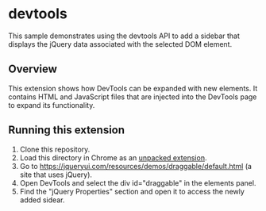 # devtools

This sample demonstrates using the devtools API to add a sidebar that displays the jQuery data associated with the selected DOM element.

## Overview

This extension shows how DevTools can be expanded with new elements. It contains HTML and JavaScript files that are injected into the DevTools page to expand its functionality.

## Running this extension

1. Clone this repository.
2. Load this directory in Chrome as an [unpacked extension](https://developer.chrome.com/docs/extensions/mv3/getstarted/development-basics/#load-unpacked).
3. Go to https://jqueryui.com/resources/demos/draggable/default.html (a site that uses jQuery).
4. Open DevTools and select the div id="draggable" in the elements panel.
5. Find the "jQuery Properties" section and open it to access the newly added sidear.

